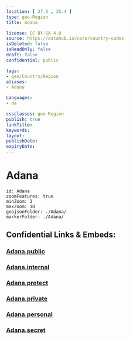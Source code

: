 ```yaml
---
location: [ 37.5 , 35.4 ] 
type: geo-Region
title: Adana

license: CC BY-SA 4.0
source: https://datahub.io/core/country-codes
isDeleted: false
isReadOnly: false
draft: false
confidential: public

tags:
- geo/Country/Region
aliases:
- Adana

Languages:
- de

cssclasses: geo-Region
publish: true
linkTitle: 
keywords: 
layout: 
publishDate: 
expiryDate: 
---
```


# Adana

```leaflet
id: Adana
zoomFeatures: true 
minZoom: 2 
maxZoom: 18
geojsonFolder: ./Adana/
markerFolder: ./Adana/
```


## Confidential Links & Embeds: 

### [Adana.public](/_public/\Earth\Continent\Europe\Europe~East\Turkey\Provinces~TurkeyAdana.public.md) 

### [Adana.internal](/_internal/\Earth\Continent\Europe\Europe~East\Turkey\Provinces~TurkeyAdana.internal.md) 

### [Adana.protect](/_protect/\Earth\Continent\Europe\Europe~East\Turkey\Provinces~TurkeyAdana.protect.md) 

### [Adana.private](/_private/\Earth\Continent\Europe\Europe~East\Turkey\Provinces~TurkeyAdana.private.md) 

### [Adana.personal](/_personal/\Earth\Continent\Europe\Europe~East\Turkey\Provinces~TurkeyAdana.personal.md) 

### [Adana.secret](/_secret/\Earth\Continent\Europe\Europe~East\Turkey\Provinces~TurkeyAdana.secret.md)


